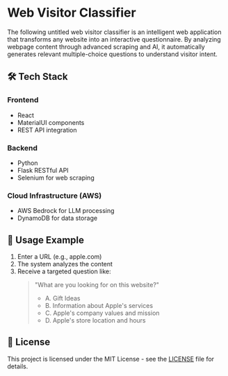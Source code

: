 # Web Visitor Classifier

The following untitled web visitor classifier is an intelligent web application that transforms any website into an interactive questionnaire. By analyzing webpage content through advanced scraping and AI, it automatically generates relevant multiple-choice questions to understand visitor intent.

## 🛠️ Tech Stack

### Frontend
- React
- MaterialUI components
- REST API integration

### Backend
- Python
- Flask RESTful API
- Selenium for web scraping

### Cloud Infrastructure (AWS)
- AWS Bedrock for LLM processing
- DynamoDB for data storage

## 🎯 Usage Example

1. Enter a URL (e.g., apple.com)
2. The system analyzes the content
3. Receive a targeted question like:
   > "What are you looking for on this website?"
   > - A. Gift Ideas
   > - B. Information about Apple's services
   > - C. Apple's company values and mission
   > - D. Apple's store location and hours

## 📝 License

This project is licensed under the MIT License - see the [LICENSE](LICENSE) file for details.
